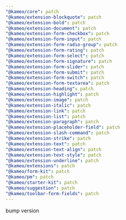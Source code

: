 ```yaml
---
"@kameo/core": patch
"@kameo/extension-blockquote": patch
"@kameo/extension-bold": patch
"@kameo/extension-document": patch
"@kameo/extension-form-checkbox": patch
"@kameo/extension-form-input": patch
"@kameo/extension-form-radio-group": patch
"@kameo/extension-form-rating": patch
"@kameo/extension-form-select": patch
"@kameo/extension-form-signature": patch
"@kameo/extension-form-slider": patch
"@kameo/extension-form-submit": patch
"@kameo/extension-form-switch": patch
"@kameo/extension-form-textarea": patch
"@kameo/extension-heading": patch
"@kameo/extension-highlight": patch
"@kameo/extension-image": patch
"@kameo/extension-italic": patch
"@kameo/extension-link": patch
"@kameo/extension-list": patch
"@kameo/extension-paragraph": patch
"@kameo/extension-placeholder-field": patch
"@kameo/extension-slash-command": patch
"@kameo/extension-strike": patch
"@kameo/extension-text": patch
"@kameo/extension-text-align": patch
"@kameo/extension-text-style": patch
"@kameo/extension-underline": patch
"@kameo/extensions": patch
"@kameo/form-kit": patch
"@kameo/pm": patch
"@kameo/starter-kit": patch
"@kameo/suggestion": patch
"@kameo/toolbar-form-fields": patch
---
```


bump version
